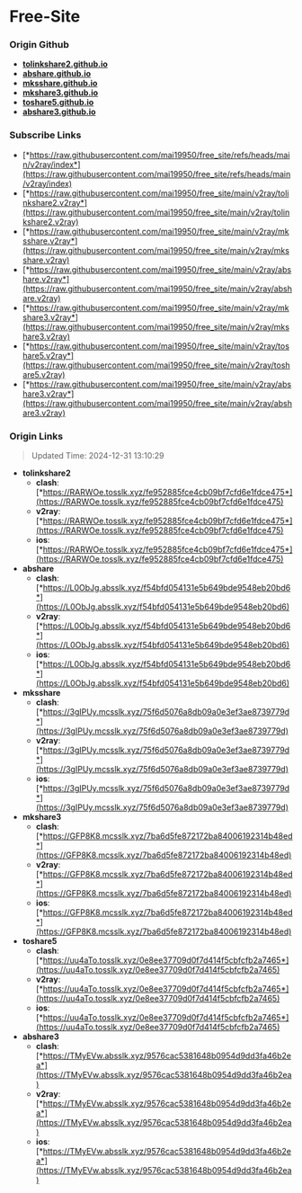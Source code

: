 # Free-Site

### Origin Github

- [**tolinkshare2.github.io**](https://github.com/tolinkshare2/tolinkshare2.github.io)
- [**abshare.github.io**](https://github.com/abshare/abshare.github.io)
- [**mksshare.github.io**](https://github.com/mksshare/mksshare.github.io)
- [**mkshare3.github.io**](https://github.com/mkshare3/mkshare3.github.io)
- [**toshare5.github.io**](https://github.com/toshare5/toshare5.github.io)
- [**abshare3.github.io**](https://github.com/abshare3/abshare3.github.io)

### Subscribe Links

- [*https://raw.githubusercontent.com/mai19950/free_site/refs/heads/main/v2ray/index*](https://raw.githubusercontent.com/mai19950/free_site/refs/heads/main/v2ray/index)
- [*https://raw.githubusercontent.com/mai19950/free_site/main/v2ray/tolinkshare2.v2ray*](https://raw.githubusercontent.com/mai19950/free_site/main/v2ray/tolinkshare2.v2ray)
- [*https://raw.githubusercontent.com/mai19950/free_site/main/v2ray/mksshare.v2ray*](https://raw.githubusercontent.com/mai19950/free_site/main/v2ray/mksshare.v2ray)
- [*https://raw.githubusercontent.com/mai19950/free_site/main/v2ray/abshare.v2ray*](https://raw.githubusercontent.com/mai19950/free_site/main/v2ray/abshare.v2ray)
- [*https://raw.githubusercontent.com/mai19950/free_site/main/v2ray/mkshare3.v2ray*](https://raw.githubusercontent.com/mai19950/free_site/main/v2ray/mkshare3.v2ray)
- [*https://raw.githubusercontent.com/mai19950/free_site/main/v2ray/toshare5.v2ray*](https://raw.githubusercontent.com/mai19950/free_site/main/v2ray/toshare5.v2ray)
- [*https://raw.githubusercontent.com/mai19950/free_site/main/v2ray/abshare3.v2ray*](https://raw.githubusercontent.com/mai19950/free_site/main/v2ray/abshare3.v2ray)

### Origin Links

> Updated Time: 2024-12-31 13:10:29

- **tolinkshare2**
  - **clash**: [*https://RARWOe.tosslk.xyz/fe952885fce4cb09bf7cfd6e1fdce475*](https://RARWOe.tosslk.xyz/fe952885fce4cb09bf7cfd6e1fdce475)
  - **v2ray**: [*https://RARWOe.tosslk.xyz/fe952885fce4cb09bf7cfd6e1fdce475*](https://RARWOe.tosslk.xyz/fe952885fce4cb09bf7cfd6e1fdce475)
  - **ios**: [*https://RARWOe.tosslk.xyz/fe952885fce4cb09bf7cfd6e1fdce475*](https://RARWOe.tosslk.xyz/fe952885fce4cb09bf7cfd6e1fdce475)
- **abshare**
  - **clash**: [*https://L0ObJg.absslk.xyz/f54bfd054131e5b649bde9548eb20bd6*](https://L0ObJg.absslk.xyz/f54bfd054131e5b649bde9548eb20bd6)
  - **v2ray**: [*https://L0ObJg.absslk.xyz/f54bfd054131e5b649bde9548eb20bd6*](https://L0ObJg.absslk.xyz/f54bfd054131e5b649bde9548eb20bd6)
  - **ios**: [*https://L0ObJg.absslk.xyz/f54bfd054131e5b649bde9548eb20bd6*](https://L0ObJg.absslk.xyz/f54bfd054131e5b649bde9548eb20bd6)
- **mksshare**
  - **clash**: [*https://3gIPUy.mcsslk.xyz/75f6d5076a8db09a0e3ef3ae8739779d*](https://3gIPUy.mcsslk.xyz/75f6d5076a8db09a0e3ef3ae8739779d)
  - **v2ray**: [*https://3gIPUy.mcsslk.xyz/75f6d5076a8db09a0e3ef3ae8739779d*](https://3gIPUy.mcsslk.xyz/75f6d5076a8db09a0e3ef3ae8739779d)
  - **ios**: [*https://3gIPUy.mcsslk.xyz/75f6d5076a8db09a0e3ef3ae8739779d*](https://3gIPUy.mcsslk.xyz/75f6d5076a8db09a0e3ef3ae8739779d)
- **mkshare3**
  - **clash**: [*https://GFP8K8.mcsslk.xyz/7ba6d5fe872172ba84006192314b48ed*](https://GFP8K8.mcsslk.xyz/7ba6d5fe872172ba84006192314b48ed)
  - **v2ray**: [*https://GFP8K8.mcsslk.xyz/7ba6d5fe872172ba84006192314b48ed*](https://GFP8K8.mcsslk.xyz/7ba6d5fe872172ba84006192314b48ed)
  - **ios**: [*https://GFP8K8.mcsslk.xyz/7ba6d5fe872172ba84006192314b48ed*](https://GFP8K8.mcsslk.xyz/7ba6d5fe872172ba84006192314b48ed)
- **toshare5**
  - **clash**: [*https://uu4aTo.tosslk.xyz/0e8ee37709d0f7d414f5cbfcfb2a7465*](https://uu4aTo.tosslk.xyz/0e8ee37709d0f7d414f5cbfcfb2a7465)
  - **v2ray**: [*https://uu4aTo.tosslk.xyz/0e8ee37709d0f7d414f5cbfcfb2a7465*](https://uu4aTo.tosslk.xyz/0e8ee37709d0f7d414f5cbfcfb2a7465)
  - **ios**: [*https://uu4aTo.tosslk.xyz/0e8ee37709d0f7d414f5cbfcfb2a7465*](https://uu4aTo.tosslk.xyz/0e8ee37709d0f7d414f5cbfcfb2a7465)
- **abshare3**
  - **clash**: [*https://TMyEVw.absslk.xyz/9576cac5381648b0954d9dd3fa46b2ea*](https://TMyEVw.absslk.xyz/9576cac5381648b0954d9dd3fa46b2ea)
  - **v2ray**: [*https://TMyEVw.absslk.xyz/9576cac5381648b0954d9dd3fa46b2ea*](https://TMyEVw.absslk.xyz/9576cac5381648b0954d9dd3fa46b2ea)
  - **ios**: [*https://TMyEVw.absslk.xyz/9576cac5381648b0954d9dd3fa46b2ea*](https://TMyEVw.absslk.xyz/9576cac5381648b0954d9dd3fa46b2ea)
